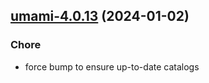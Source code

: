 

## [umami-4.0.13](https://github.com/truecharts/charts/compare/umami-4.0.12...umami-4.0.13) (2024-01-02)

### Chore



- force bump to ensure up-to-date catalogs